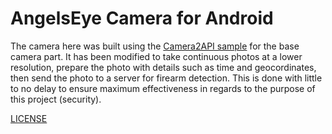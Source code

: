 # AngelsEye Camera for Android

The camera here was built using the [Camera2API sample](https://github.com/googlesamples/android-Camera2Basic) for the base camera part. 
It has been modified to take continuous photos at a lower resolution, prepare the photo with details such as time and geocordinates, then 
send the photo to a server for firearm detection. This is done with little to no delay to ensure maximum effectiveness in regards to the purpose of this project (security). 

[LICENSE](https://github.com/suzyng83209/HackHarvard/blob/master/AndroidCamera/LICENSE)
